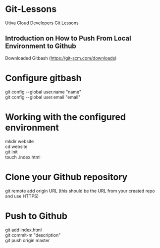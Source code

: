 # Git-Lessons
Utiva Cloud Developers Git Lessons 
## Introduction on  How to Push From  Local Environment to Github  
Downloaded Gitbash (https://git-scm.com/downloads)  
# Configure gitbash  
git config --global user.name "name"  
git config --global user.email "email"  
# Working with the configured environment  
mkdir website  
cd website  
git init  
touch .index.html  
# Clone your Github repository  
git remote add origin URL (this should be the URL from your created repo and use HTTPS)  
# Push to Github  
git add index.html  
git commit-m "description"  
git push origin master  

